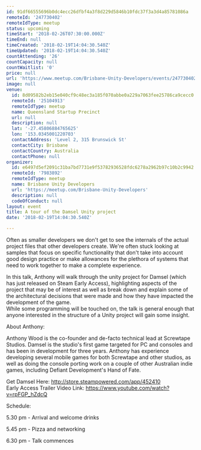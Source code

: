 ```yaml
---
id: 91df66555696b0dc4ecc26dfbf4a3f8d229d5846b10fdc37f3a3d4a85781086a
remoteId: '247730402'
remoteIdType: meetup
status: upcoming
timeStart: '2018-02-26T07:30:00.000Z'
timeEnd: null
timeCreated: '2018-02-19T14:04:30.540Z'
timeUpdated: '2018-02-19T14:04:30.540Z'
countAttending: '26'
countCapacity: null
countWaitlist: '0'
price: null
url: 'https://www.meetup.com/Brisbane-Unity-Developers/events/247730402/'
image: null
venue:
  id: 8d09582b2eb15e040cf9c48ec3a185f070abbe0a229a7063fee25786ca9cecc0
  remoteId: '25104913'
  remoteIdType: meetup
  name: Queensland Startup Precinct
  url: null
  description: null
  lat: '-27.45806884765625'
  lon: '153.0345001220703'
  contactAddress: 'Level 2, 315 Brunswick St'
  contactCity: Brisbane
  contactCountry: Australia
  contactPhone: null
organizer:
  id: e6497d5ef2091c31ba7bd7731e9f53782936528fdc6278a2962b97c10b2c9942
  remoteId: '7983892'
  remoteIdType: meetup
  name: Brisbane Unity Developers
  url: 'https://meetup.com/Brisbane-Unity-Developers'
  description: null
  codeOfConduct: null
layout: event
title: A tour of the Damsel Unity project
date: '2018-02-19T14:04:30.540Z'

---
```

<p>Often as smaller developers we don't get to see the internals of the actual project files that other developers create. We're often stuck looking at samples that focus on specific functionality that don't take into account good design practice or make allowances for the plethora of systems that need to work together to make a complete experience.</p> <p>In this talk, Anthony will walk through the unity project for Damsel (which has just released on Steam Early Access), highlighting aspects of the project that may be of interest as well as break down and explain some of the architectural decisions that were made and how they have impacted the development of the game.<br/>While some programming will be touched on, the talk is general enough that anyone interested in the structure of a Unity project will gain some insight.</p> <p>About Anthony:</p> <p>Anthony Wood is the co-founder and de-facto technical lead at Screwtape Studios. Damsel is the studio's first game targeted for PC and consoles and has been in development for three years. Anthony has experience developing several mobile games for both Screwtape and other studios, as well as doing the console porting work on a couple of other Australian indie games, including Defiant Development's Hand of Fate.</p> <p>Get Damsel Here: <a href="http://store.steampowered.com/app/452410" class="linkified">http://store.steampowered.com/app/452410</a><br/>Early Access Trailer Video Link: <a href="https://www.youtube.com/watch?v=rpFGP_hZdcQ" class="embedded">https://www.youtube.com/watch?v=rpFGP_hZdcQ</a></p> <p>Schedule:</p> <p>5.30 pm - Arrival and welcome drinks</p> <p>5.45 pm - Pizza and networking</p> <p>6.30 pm - Talk commences</p>
